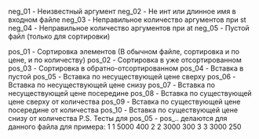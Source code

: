 neg_01 - Неизвестный аргумент
neg_02 - Не инт или длинное имя в входном файле
neg_03 - Неправильное количество аргументов при st
neg_04 - Неправильное количество аргументов при at
neg_05 - Пустой файл (только для сортировки)

pos_01 - Сортировка элементов (В обычном файле, сортировка и по цене, и по количеству)
pos_02 - Сортировка в уже отсортированном
pos_03 - Сортировка в обратно-отсортированном
pos_04 - Вставка в пустой
pos_05 - Вставка по несуществующей цене сверху
pos_06 - Вставка по несуществующей цене снизу
pos_07 - Вставка по несуществующей цене посередине
pos_08 - Вставка по существующей цене сверху от количества
pos_09 - Вставка по существующей цене посередине от количества
pos_10 - Вставка по существующей цене снизу от количества
P.S. Тесты для pos_05 - pos_.. делаются для данного файла для примера:
1
1
5000
400
2
2
3000
300
3
3
3000
250